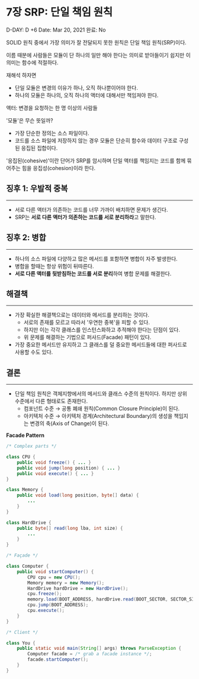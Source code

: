 # 7장 SRP: 단일 책임 원칙

D-DAY: D +6
Date: Mar 20, 2021
완료: No

SOLID 원칙 중에서 가장 의미가 잘 전달되지 못한 원칙은 단일 책임 원칙(SRP)이다.

이름 때분에 사람들은 모듈이 단 하나의 일만 해야 한다는 의미로 받아들이기 쉽지만 이 의미는 함수에 적절하다.

재해석 하자면

- 단일 모듈은 변경의 이유가 하나, 오직 하나뿐이어야 한다.
- 하나의 모듈은 하나의, 오직 하나의 액터에 대해서만 책임져야 한다.

액터: 변경을 요청하는 한 명 이상의 사람들

'모듈'은 무슨 뜻일까?

- 가장 단순한 정의는 소스 파일이다.
- 코드를 소스 파일에 저장하지 않는 경우 모듈은 단순히 함수와 데이터 구조로 구성된 응집된 집합이다.

'응집된(cohesive)'이란 단어가 SRP를 암시하며 단일 액터를 책임지는 코드를 함께 묶어주는 힘을 응집성(cohesion)이라 한다.

## 징후 1: 우발적 중복

---

- 서로 다른 액터가 의존하는 코드를 너무 가까이 배치하면 문제가 생긴다.
- SRP는 **서로 다른 액터가 의존하는 코드를 서로 분리하라**고 말한다.

## 징후 2: 병합

---

- 하나의 소스 파일에 다양하고 많은 메서드를 포함하면 병합이 자주 발생한다.
- 병합을 할때는 항상 위험이 뒤따른다.
- **서로 다른 액터를 뒷받침하는 코드를 서로 분리**하여 병합 문제를 해결한다.

## 해결책

---

- 가장 확실한 해결책으로는 데이터와 메서드를 분리하는 것이다.
    - 서로의 존재를 모르고 따라서 '우연한 중복'을 피할 수 있다.
    - 하지만 이는 각각 클래스를 인스턴스화하고 추적해야 한다는 단점이 있다.
    - 위 문제를 해결하는 기법으로 퍼사드(Facade) 패턴이 있다.
- 가장 중요한 메서드만 유지하고 그 클래스를 덜 중요한 메서드들에 대한 퍼사드로 사용할 수도 있다.

## 결론

---

- 단일 책임 원칙은 객체지향에서의 메서드와 클래스 수준의 원칙이다. 하지만 상위 수준에서 다른 형태로도 존재한다.
    - 컴포넌트 수준 → 공통 폐쇄 원칙(Common Closure Principle)이 된다.
    - 아키텍처 수준 → 아키텍처 경계(Architectural Boundary)의 생성을 책임지는 변경의 축(Axis of Change)이 된다.

**Facade Pattern**

```java
/* Complex parts */

class CPU {
	public void freeze() { ... }
	public void jump(long position) { ... }
	public void execute() { ... }
}

class Memory {
	public void load(long position, byte[] data) {
		...
	}
}

class HardDrive {
	public byte[] read(long lba, int size) {
		...
	}
}

/* Façade */

class Computer {
	public void startComputer() {
        CPU cpu = new CPU();
        Memory memory = new Memory();
        HardDrive hardDrive = new HardDrive();
		cpu.freeze();
		memory.load(BOOT_ADDRESS, hardDrive.read(BOOT_SECTOR, SECTOR_SIZE));
		cpu.jump(BOOT_ADDRESS);
		cpu.execute();
	}
}

/* Client */

class You {
	public static void main(String[] args) throws ParseException {
		Computer facade = /* grab a facade instance */;
		facade.startComputer();
	}
}
```